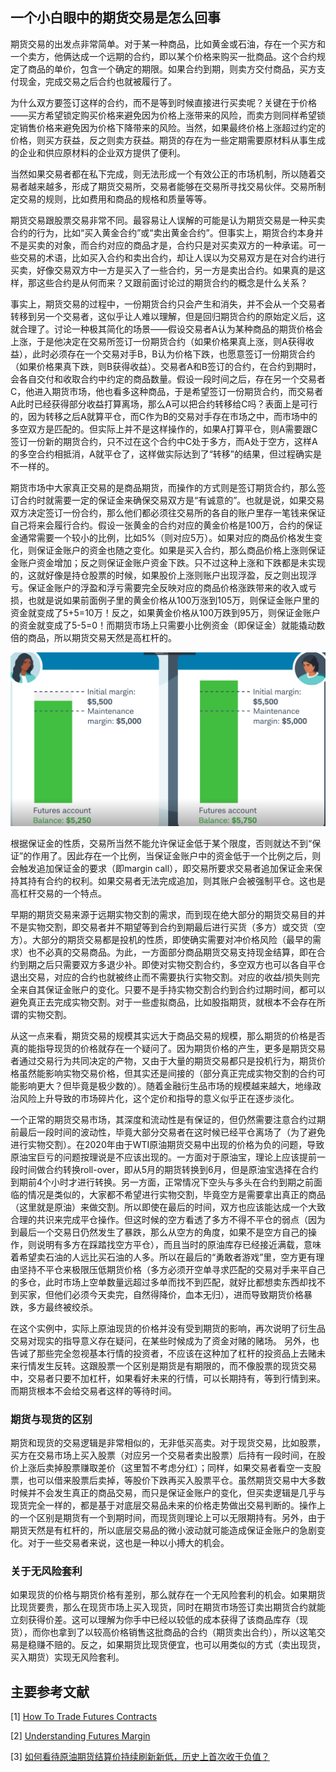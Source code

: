 ## 一个小白眼中的期货交易是怎么回事

期货交易的出发点非常简单。对于某一种商品，比如黄金或石油，存在一个买方和一个卖方，他俩达成一个远期的合约，即以某个价格来购买一批商品。这个合约规定了商品的单价，包含一个确定的期限。如果合约到期，则卖方交付商品，买方支付现金，完成交易之后合约也就被履行了。

为什么双方要签订这样的合约，而不是等到时候直接进行买卖呢？关键在于价格——买方希望锁定购买价格来避免因为价格上涨带来的风险，而卖方则同样希望锁定销售价格来避免因为价格下降带来的风险。当然，如果最终价格上涨超过约定的价格，则买方获益，反之则卖方获益。期货的存在为一些定期需要原材料从事生成的企业和供应原材料的企业双方提供了便利。

当然如果交易者都在私下完成，则无法形成一个有效公正的市场机制，所以随着交易者越来越多，形成了期货交易所，交易者能够在交易所寻找交易伙伴。交易所制定交易的规则，比如费用和商品的规格和质量等等。

期货交易跟股票交易非常不同。最容易让人误解的可能是认为期货交易是一种买卖合约的行为，比如“买入黄金合约”或“卖出黄金合约”。但事实上，期货合约本身并不是买卖的对象，而合约对应的商品才是，合约只是对买卖双方的一种承诺。可一些交易的术语，比如买入合约和卖出合约，却让人误以为交易双方是在对合约进行买卖，好像交易双方中一方是买入了一些合约，另一方是卖出合约。如果真的是这样，那这些合约是从何而来？又跟前面讨论过的期货合约的概念是什么关系？

事实上，期货交易的过程中，一份期货合约只会产生和消失，并不会从一个交易者转移到另一个交易者，这似乎让人难以理解，但是回归期货合约的原始定义后，这就合理了。讨论一种极其简化的场景——假设交易者A认为某种商品的期货价格会上涨，于是他决定在交易所签订一份期货合约（如果价格果真上涨，则A获得收益），此时必须存在一个交易对手B，B认为价格下跌，也愿意签订一份期货合约（如果价格果真下跌，则B获得收益）。交易者A和B签订的合约，在合约到期时，会各自交付和收取合约中约定的商品数量。假设一段时间之后，存在另一个交易者C，他进入期货市场，他也看多这种商品，于是希望签订一份期货合约，而交易者A此时已经获得部分收益打算离场，那么A可以把合约转移给C吗？表面上是可行的，因为转移之后A就算平仓，而C作为B的交易对手存在市场之中，而市场中的多空双方是匹配的。但实际上并不是这样操作的，如果A打算平仓，则A需要跟C签订一份新的期货合约，只不过在这个合约中C处于多方，而A处于空方，这样A的多空合约相抵消，A就平仓了，这样做实际达到了“转移”的结果，但过程确实是不一样的。

期货市场中大家真正交易的是商品期货，而操作的方式则是签订期货合约，那么签订合约时就需要一定的保证金来确保交易双方是“有诚意的”。也就是说，如果交易双方决定签订一份合约，那么他们都必须往交易所的各自的账户里存一笔钱来保证自己将来会履行合约。假设一张黄金的合约对应的黄金价格是100万，合约的保证金通常需要一个较小的比例，比如5%（则对应5万）。如果对应的商品价格发生变化，则保证金账户的资金也随之变化。如果是买入合约，那么商品价格上涨则保证金账户资金增加；反之则保证金账户资金下跌。只不过这种上涨和下跌都是未实现的，这就好像是持仓股票的时候，如果股价上涨则账户出现浮盈，反之则出现浮亏。保证金账户的浮盈和浮亏需要完全反映对应的商品价格涨跌带来的收入或亏损，也就是说如果前面例子里的黄金价格从100万涨到105万，则保证金账户里的资金就变成了5+5=10万！反之，如果黄金价格从100万跌到95万，则保证金账户的资金就变成了5-5=0！而期货市场上只需要小比例资金（即保证金）就能撬动数倍的商品，所以期货交易天然是高杠杆的。

![futures](../asserts/futures.png)

根据保证金的性质，交易所当然不能允许保证金低于某个限度，否则就达不到“保证”的作用了。因此存在一个比例，当保证金账户中的资金低于一个比例之后，则会触发追加保证金的要求（即margin call），即交易所要求交易者追加保证金来保持其持有合约的权利。如果交易者无法完成追加，则其账户会被强制平仓。这也是高杠杆交易的一个特点。

早期的期货交易来源于远期实物交割的需求，而到现在绝大部分的期货交易目的并不是实物交割，即交易者并不期望等到合约到期最后进行买货（多方）或交货（空方）。大部分的期货交易都是投机的性质，即使确实需要对冲价格风险（最早的需求）也不必真的交易商品。为此，一方面部分商品期货交易支持现金结算，即在合约到期之后只需要双方多退少补。即使对实物交割合约，多空双方也可以各自平仓退出交易，对应的合约也就被终止而不需要执行实物交割。对应的收益/损失则完全来自其保证金账户的变化。只要不是手持实物交割合约到合约过期时间，都可以避免真正去完成实物交割。对于一些虚拟商品，比如股指期货，就根本不会存在所谓的实物交割。

从这一点来看，期货交易的规模其实远大于商品交易的规模，那么期货的价格是否真的能指导现货的价格就存在一个疑问了。因为期货价格的产生，更多是期货交易者通过交易行为共同决定的产物，又由于大量的期货交易都只是投机行为，期货价格虽然能影响实物交易价格，但其实还是间接的（部分真正完成实物交割的合约可能影响更大？但毕竟是极少数的）。随着金融衍生品市场的规模越来越大，地缘政治风险上升导致的市场碎片化，这个定价和指导的意义似乎正在逐步淡化。

一个正常的期货交易市场，其深度和流动性是有保证的，但仍然需要注意合约过期前最后一段时间的波动性，毕竟大部分交易者在这时候已经平仓离场了（为了避免进行实物交割）。在2020年由于WTI原油期货交易中出现的价格为负的问题，导致原油宝巨亏的问题按理说是不应该出现的。一方面对于原油宝，理论上应该提前一段时间做合约转换roll-over，即从5月的期货转换到6月，但是原油宝选择在合约到期前4个小时才进行转换。另一方面，正常情况下空头与多头在合约到期之前面临的情况是类似的，大家都不希望进行实物交割，毕竟空方是需要拿出真正的商品（这里就是原油）来做交割。所以即使在最后的时间，双方也应该能达成一个大致合理的共识来完成平仓操作。但这时候的空方看透了多方不得不平仓的弱点（因为到最后一个交易日仍然发生了暴跌，那么从空方的角度，如果不是空方自己的操作，则说明有多方在踩踏找空方平仓），而且当时的原油库存已经接近满载，意味着希望卖石油的人远比买石油的人多。所以在最后的“勇敢者游戏”里，空方更有理由坚持不平仓来极限压低期货价格（多方必须开空单寻求匹配的交易对手来平自己的多仓，此时市场上空单数量远超过多单而找不到匹配，就好比都想卖东西却找不到买家，但他们必须今天卖完，自然得降价，血本无归），进而导致期货价格暴跌，多方最终被绞杀。

在这个实例中，实际上原油现货的价格并没有受到期货的影响，再次说明了衍生品交易对现实的指导意义存在疑问，在某些时候成为了资金对赌的赌场。
另外，也告诫了那些完全忽视基本行情的投资者，不应该在这种加了杠杆的投资品上去赌未来行情发生反转。这跟股票一个区别是期货是有期限的，而不像股票的现货交易中，交易者只要不加杠杆，如果看好未来的行情，可以长期持有，等到行情到来。而期货根本不会给交易者这样的等待时间。

### 期货与现货的区别

期货和现货的交易逻辑是非常相似的，无非低买高卖。对于现货交易，比如股票，买方在交易市场上买入股票（对应另一个交易者卖出股票）后持有一段时间，在股价上涨后卖掉股票赚取差价（这里暂不考虑分红）；同样，如果交易者看空一支股票，也可以借来股票后卖掉，等股价下跌再买入股票平仓。虽然期货交易中大多数时候并不会发生真正的商品交易，而只是保证金账户的变化，但买卖逻辑是几乎与现货完全一样的，都是基于对底层交易品未来的价格走势做出交易判断的。操作上的一个区别是期货有一个到期时间，而现货则理论上可以无限期持有。另外，由于期货天然是有杠杆的，所以底层交易品的微小波动就可能造成保证金账户的急剧变化。对于一些交易者来说，这也是一种以小搏大的机会。

### 关于无风险套利

如果现货的价格与期货价格有差别，那么就存在一个无风险套利的机会。如果期货比现货要贵，那么在现货市场上买入现货，同时在期货市场签订卖出期货合约就能立刻获得价差。这可以理解为你手中已经以较低的成本获得了该商品库存（现货），而你也拿到了以较高价格销售这批商品的合约（期货卖出合约），所以这笔交易是稳赚不赔的。反之，如果期货比现货便宜，也可以用类似的方式（卖出现货，买入期货）实现无风险套利。

## 主要参考文献

[1] [How To Trade Futures Contracts](https://www.youtube.com/watch?v=sJELO5PGY00)

[2] [Understanding Futures Margin](https://www.schwab.com/learn/story/understanding-futures-margin)

[3] [如何看待原油期货结算价持续刷新新低，历史上首次收于负值？](https://www.zhihu.com/question/388723046/answer/1168290363)

